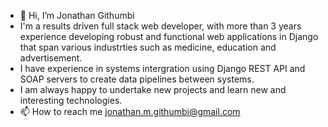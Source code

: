 - 👋 Hi, I’m Jonathan Githumbi 
- I'm a results driven full stack web developer, with more than 3 years experience developing robust and functional web applications in Django that span various industrties such as medicine, education and advertisement.
- I have experience in systems intergration using Django REST API and SOAP servers to create data pipelines between systems.  
- I am always happy to undertake new projects and learn new and interesting technologies.
- 📫 How to reach me jonathan.m.githumbi@gmail.com

<!---
JonathanGithumbi/JonathanGithumbi is a ✨ special ✨ repository because its `README.md` (this file) appears on your GitHub profile.
You can click the Preview link to take a look at your changes.
--->

